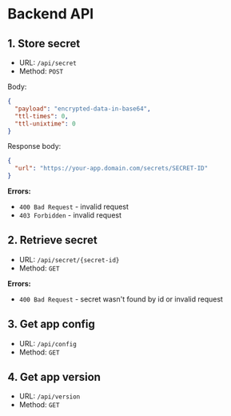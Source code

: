 # Backend API

## 1. Store secret

- URL: `/api/secret`
- Method: `POST`

Body:

```json
{
  "payload": "encrypted-data-in-base64",
  "ttl-times": 0,
  "ttl-unixtime": 0
}
```

Response body:

```json
{
  "url": "https://your-app.domain.com/secrets/SECRET-ID"
}
```

**Errors:**

- `400 Bad Request` - invalid request
- `403 Forbidden` - invalid request

## 2. Retrieve secret

- URL: `/api/secret/{secret-id}`
- Method: `GET`

**Errors:**

- `400 Bad Request` - secret wasn't found by id or invalid request

## 3. Get app config

- URL: `/api/config`
- Method: `GET`

## 4. Get app version

- URL: `/api/version`
- Method: `GET`